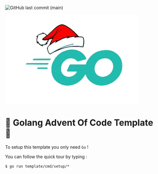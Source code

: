 ![GitHub last commit (main)](https://img.shields.io/github/last-commit/yyewolf/goaoc-2023/main)

![Golang logo](./template/readme/logo.png)

# 🎄 Golang Advent Of Code Template 🎅

To setup this template you only need `Go` !

You can follow the quick tour by typing :

```
$ go run template/cmd/setup/*
```

